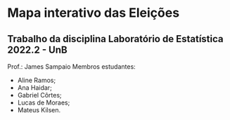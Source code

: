 # Mapa interativo das Eleições

## Trabalho da disciplina Laboratório de Estatística 2022.2 - UnB
 Prof.: James Sampaio
  Membros estudantes:
  - Aline Ramos;
  - Ana Haidar;
  - Gabriel Côrtes;
  - Lucas de Moraes;
  - Mateus Kilsen.


 
